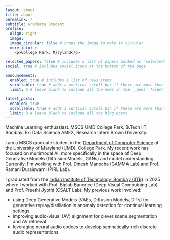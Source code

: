 ```yaml
---
layout: about
title: about
permalink: /
subtitle: Graduate Student
profile:
  align: right
  image: 
  image_circular: false # crops the image to make it circular
  more_info: >
    <p>College Park, Maryland</p>

selected_papers: false # includes a list of papers marked as "selected={true}"
social: true # includes social icons at the bottom of the page

announcements:
  enabled: true # includes a list of news items
  scrollable: true # adds a vertical scroll bar if there are more than 3 news items
  limit: 5 # leave blank to include all the news in the `_news` folder

latest_posts:
  enabled: true
  scrollable: true # adds a vertical scroll bar if there are more than 3 new posts items
  limit: 3 # leave blank to include all the blog posts
---
```

Machine Learning enthuasiast. MSCS UMD College Park. B.Tech IIT Bombay. Ex: Data Science AMEX, Research Intern Brown University.

I am a MSCS graduate student in the [Department of Computer Science](https://www.cs.umd.edu/) at the University of Maryland (UMD), College Park. My recent work has focused on multimodal AI, more specifically in the space of Deep Generative Models (Diffusion Models, GANs) and model understanding. Currently, I'm working with Prof. Dinesh Manocha (GAMMA Lab) and Prof. Ramani Duraiswami (PIRL Lab). 

I graduated from the [Indian Institute of Technology, Bombay (IITB)](https://www.iitb.ac.in/) in 2025 where I worked with Prof. Biplab Banerjee (Deep Visual Computning Lab) and Prof. Preethi Jyothi (CSALT Lab). My previous work involved:
  - using Deep Generative Models (VAEs, Diffusion Models, DiTs) for generative replay/distillation in anomaly detection for continual learning settings
  - improving audio-visual (AV) alignment for clever scene segmentation and AV retrieval
  - leveraging neural audio codecs to develop semnatically-rich discrete audio representations
